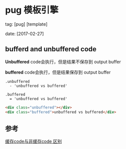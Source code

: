 # pug 模板引擎

tag: [pug] [template]

date: [2017-02-27]

## bufferd and unbuffered code

**Unbuffered** code会执行，但是结果不保存到 output buffer

**buffered** code会执行，但是结果保存到 output buffer

```jade
.unbuffered
  - 'unbuffered vs buffered'

.buffered
  = 'unbuffered vs buffered'
```

```html
<div class="unbuffered"></div>
<div class="buffered">unbuffered vs buffered</div>
```
## 参考

[缓存code与非缓存code 区别][1]

[1]:http://stackoverflow.com/questions/26932402/what-is-the-difference-between-buffered-and-unbuffered-code

